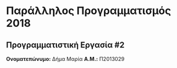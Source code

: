 # Παράλληλος Προγραμματισμός 2018
## Προγραμματιστική Εργασία #2

**Ονοματεπώνυμο:** Δήμα Μαρία 
**Α.Μ.:** Π2013029


